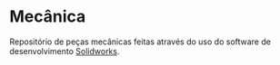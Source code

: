 # Mecânica
Repositório de peças mecânicas feitas através do uso do software de desenvolvimento [Solidworks](https://www.solidworks.com/).
